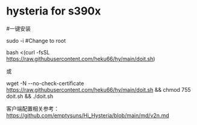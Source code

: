 # hysteria for s390x

#一键安装

sudo -i #Change to root

bash <(curl -fsSL https://raw.githubusercontent.com/heku66/hy/main/doit.sh)

或

wget -N --no-check-certificate https://raw.githubusercontent.com/heku66/hy/main/doit.sh && chmod 755 doit.sh && ./doit.sh 

客户端配置相关参考：https://github.com/emptysuns/Hi_Hysteria/blob/main/md/v2n.md
